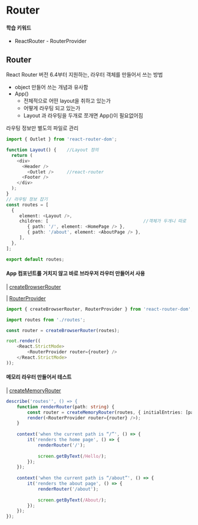 # Router

#### 학습 키워드

* ReactRouter - RouterProvider

## Router

React Router 버전 6.4부터 지원하는, 라우터 객체를 만들어서 쓰는 방법

* object 만들어 쓰는 개념과 유사함
* App()
  * 전체적으로 어떤 layout을 취하고 있는가
  * 어떻게 라우팅 되고 있는가
  * Layout 과 라우팅을 두개로 쪼개면 App()이 필요없어짐

라우팅 정보만 별도의 파일로 관리

```typescript
import { Outlet } from 'react-router-dom';

function Layout() {    //Layout 정의
  return (
    <div>
      <Header />
        <Outlet />     //react-router 
      <Footer />
    </div>
  );
}
// 라우팅 정보 잡기
const routes = [
  {
     element: <Layout />,
     children: [                                    //객체가 두개니 따로
        { path: '/', element: <HomePage /> }, 
        { path: '/about', element: <AboutPage /> },
     ],
  },
];

export default routes;
```

#### App 컴포넌트를 거치지 않고 바로 브라우저 라우터 만들어서 사용

\|  [createBrowserRouter](https://reactrouter.com/en/main/routers/create-browser-router)

\|  [RouterProvider](https://reactrouter.com/en/main/routers/router-provider)

```typescript
import { createBrowserRouter, RouterProvider } from 'react-router-dom';

import routes from './routes';

const router = createBrowserRouter(routes);

root.render((
	<React.StrictMode>
		<RouterProvider router={router} />
	</React.StrictMode>
));
```

#### 메모리 라우터 만들어서 테스트

\|  [createMemoryRouter](https://reactrouter.com/en/main/routers/create-memory-router)

```typescript
describe('routes'', () => {	
	function renderRouter(path: string) {
		const router = createMemoryRouter(routes, { initialEntries: [path] });
		render(<RouterProvider router={router} />);
	}
	
	context('when the current path is “/”', () => {
		it('renders the home page', () => {
			renderRouter('/');
	
			screen.getByText(/Hello/);
		});
	});
	
	context('when the current path is “/about”', () => {
		it('renders the about page', () => {
			renderRouter('/about');
	
			screen.getByText(/About/);
		});
	});
});
```











